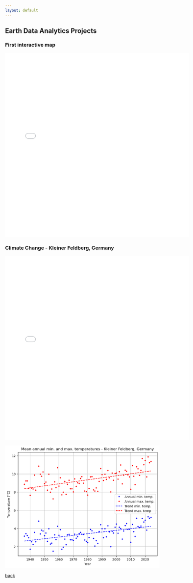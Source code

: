 ```yaml
---
layout: default
---
```


## Earth Data Analytics Projects

### First interactive map

<embed type="text/html" src="img/ffm_airport.html" width="600" height="600">

### Climate Change - Kleiner Feldberg, Germany

<embed type="text/html" src="img/annual_kl_feldberg_temperatures-2.html" width="600" height="600">

![Alt text for the image](img/kleiner_feldberg_trend.png "Optional title text on hover")

[back](./)
